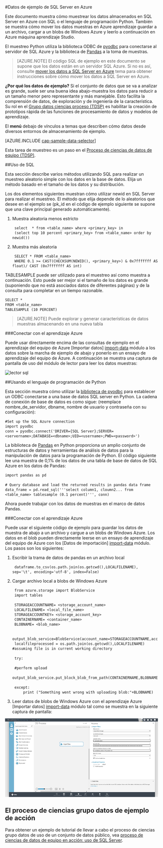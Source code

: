 <properties 
    pageTitle="Ejemplo de datos de SQL Server en Azure | Microsoft Azure" 
    description="Datos de ejemplo de SQL Server en Azure" 
    services="machine-learning" 
    documentationCenter="" 
    authors="bradsev" 
    manager="jhubbard" 
    editor="cgronlun" />

<tags 
    ms.service="machine-learning" 
    ms.workload="data-services" 
    ms.tgt_pltfrm="na" 
    ms.devlang="na" 
    ms.topic="article" 
    ms.date="09/19/2016" 
    ms.author="fashah;garye;bradsev" /> 

#<a name="heading"></a>Datos de ejemplo de SQL Server en Azure


Este documento muestra cómo muestrear los datos almacenados en SQL Server en Azure con SQL o el lenguaje de programación Python. También se muestra cómo mover los datos muestras en Azure aprendizaje guardar a un archivo, cargar a un blobs de Windows Azure y leerlo a continuación en Azure máquina aprendizaje Studio.

El muestreo Python utiliza la biblioteca ODBC de [pyodbc](https://code.google.com/p/pyodbc/) para conectarse al servidor de SQL Azure y la biblioteca de [Pandas](http://pandas.pydata.org/) a la toma de muestras.

>[AZURE.NOTE] El código SQL de ejemplo en este documento se supone que los datos están en un servidor SQL Azure. Si no es así, consulte [mover los datos a SQL Server en Azure](machine-learning-data-science-move-sql-server-virtual-machine.md) tema para obtener instrucciones sobre cómo mover los datos a SQL Server en Azure.

**¿Por qué los datos de ejemplo?**
Si el conjunto de datos que se va a analizar es grande, suele ser una buena idea abajo-muestra los datos para reducir a un tamaño menor pero representante y más manejable. Esto facilita la comprensión de datos, de exploración y de ingeniería de la característica. Su rol en el [Grupo datos ciencias proceso (TDSP)](https://azure.microsoft.com/documentation/learning-paths/cortana-analytics-process/) es habilitar la creación de prototipos rápida de las funciones de procesamiento de datos y modelos de aprendizaje.

El **menú** debajo de vínculos a temas que describen cómo datos desde diversos entornos de almacenamiento de ejemplo. 

[AZURE.INCLUDE [cap-sample-data-selector](../../includes/cap-sample-data-selector.md)]

Esta tarea de muestreo es un paso en el [Proceso de ciencias de datos de equipo (TDSP)](https://azure.microsoft.com/documentation/learning-paths/cortana-analytics-process/).

##<a name="SQL"></a>Uso de SQL

Esta sección describe varios métodos utilizando SQL para realizar un muestreo aleatorio simple con los datos en la base de datos. Elija un método basado en el tamaño de los datos y su distribución.

Los dos elementos siguientes muestran cómo utilizar newid en SQL Server para realizar el muestreo. El método que elija depende de lo aleatorios que desee en el ejemplo se (pk_id en el código de ejemplo siguiente se supone que una clave principal generado automáticamente).

1. Muestra aleatoria menos estricto

        select  * from <table_name> where <primary_key> in 
        (select top 10 percent <primary_key> from <table_name> order by newid())

2. Muestra más aleatoria 

        SELECT * FROM <table_name>
        WHERE 0.1 >= CAST(CHECKSUM(NEWID(), <primary_key>) & 0x7fffffff AS float)/ CAST (0x7fffffff AS int)

TABLESAMPLE puede ser utilizado para el muestreo así como muestra a continuación. Esto puede ser mejor si el tamaño de los datos es grande (suponiendo que no está asociados datos de diferentes páginas) y de la consulta para completar en un tiempo razonable.

    SELECT *
    FROM <table_name> 
    TABLESAMPLE (10 PERCENT)

>[AZURE.NOTE] Puede explorar y generar características de datos muestras almacenando en una nueva tabla


###<a name="sql-aml"></a>Conectar con el aprendizaje Azure

Puede usar directamente encima de las consultas de ejemplo en el aprendizaje del equipo de Azure [Importar datos] [ import-data] módulo a los datos sobre la marcha de ejemplo de abajo y ponerlo en un ensayo de aprendizaje del equipo de Azure. A continuación se muestra una captura de pantalla de uso del módulo de lector para leer los datos muestras:
   
![lector sql][1]

##<a name="python"></a>Usando el lenguaje de programación de Python 

Esta sección muestra cómo utilizar la [biblioteca de pyodbc](https://code.google.com/p/pyodbc/) para establecer un ODBC conectarse a una base de datos SQL server en Python. La cadena de conexión de base de datos es como sigue: (reemplace nombre_de_servidor, dbname, nombre de usuario y contraseña con su configuración):

    #Set up the SQL Azure connection
    import pyodbc   
    conn = pyodbc.connect('DRIVER={SQL Server};SERVER=<servername>;DATABASE=<dbname>;UID=<username>;PWD=<password>')

La biblioteca de [Pandas](http://pandas.pydata.org/) en Python proporciona un amplio conjunto de estructuras de datos y herramientas de análisis de datos para la manipulación de datos para la programación de Python. El código siguiente lee una muestra de 0,1% de los datos de una tabla de base de datos de SQL Azure en los datos de Pandas:

    import pandas as pd

    # Query database and load the returned results in pandas data frame
    data_frame = pd.read_sql('''select column1, cloumn2... from <table_name> tablesample (0.1 percent)''', conn)

Ahora puede trabajar con los datos de muestras en el marco de datos Pandas. 

###<a name="python-aml"></a>Conectar con el aprendizaje Azure

Puede usar el siguiente código de ejemplo para guardar los datos de muestra de abajo a un archivo y cargue a un blobs de Windows Azure. Los datos en el blob pueden directamente leerse en un ensayo de aprendizaje del equipo de Azure con los [Datos de importación] [ import-data] módulo. Los pasos son los siguientes: 

1. Escribir la trama de datos de pandas en un archivo local

        dataframe.to_csv(os.path.join(os.getcwd(),LOCALFILENAME), sep='\t', encoding='utf-8', index=False)

2. Cargar archivo local a blobs de Windows Azure

        from azure.storage import BlobService
        import tables

        STORAGEACCOUNTNAME= <storage_account_name>
        LOCALFILENAME= <local_file_name>
        STORAGEACCOUNTKEY= <storage_account_key>
        CONTAINERNAME= <container_name>
        BLOBNAME= <blob_name>

        output_blob_service=BlobService(account_name=STORAGEACCOUNTNAME,account_key=STORAGEACCOUNTKEY)    
        localfileprocessed = os.path.join(os.getcwd(),LOCALFILENAME) #assuming file is in current working directory
        
        try:
       
        #perform upload
        output_blob_service.put_block_blob_from_path(CONTAINERNAME,BLOBNAME,localfileprocessed)
        
        except:         
            print ("Something went wrong with uploading blob:"+BLOBNAME)

3. Leer datos de blobs de Windows Azure con el aprendizaje Azure [Importar datos] [ import-data] módulo tal como se muestra en la siguiente captura de pantalla:
 
![blob lector][2]

## <a name="the-team-data-science-process-in-action-example"></a>El proceso de ciencias grupo datos de ejemplo de acción

Para obtener un ejemplo de tutorial de llevar a cabo el proceso de ciencias grupo datos de uso de un conjunto de datos público, vea [proceso de ciencias de datos de equipo en acción: uso de SQL Server](machine-learning-data-science-process-sql-walkthrough.md).

[1]: ./media/machine-learning-data-science-sample-sql-server-virtual-machine/reader_database.png
[2]: ./media/machine-learning-data-science-sample-sql-server-virtual-machine/reader_blob.png

 [import-data]: https://msdn.microsoft.com/library/azure/4e1b0fe6-aded-4b3f-a36f-39b8862b9004/
